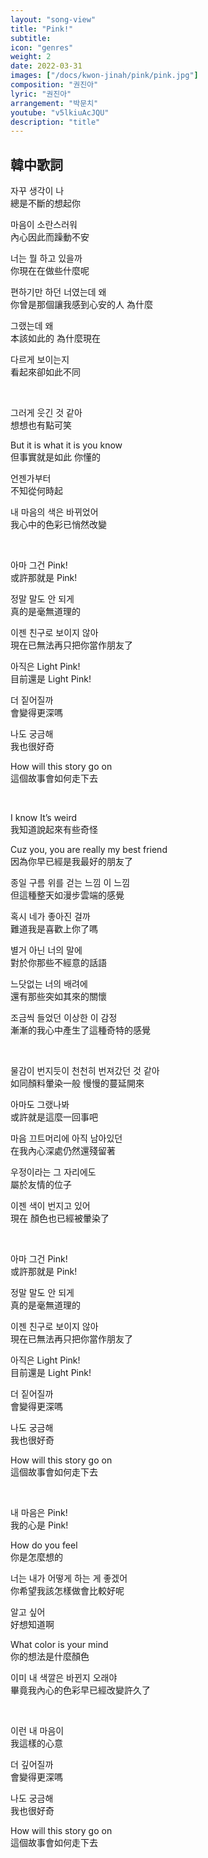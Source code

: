 ```yaml
---
layout: "song-view"
title: "Pink!"
subtitle:
icon: "genres"
weight: 2
date: 2022-03-31
images: ["/docs/kwon-jinah/pink/pink.jpg"]
composition: "권진아"
lyric: "권진아"
arrangement: "박문치"
youtube: "v5lkiuAcJQU"
description: "title"
---
```


## 韓中歌詞

자꾸 생각이 나  
總是不斷的想起你  

마음이 소란스러워  
內心因此而躁動不安  

너는 뭘 하고 있을까  
你現在在做些什麼呢  

편하기만 하던 너였는데 왜  
你曾是那個讓我感到心安的人 為什麼  

그랬는데 왜  
本該如此的 為什麼現在  

다르게 보이는지  
看起來卻如此不同  

<br>

그러게 웃긴 것 같아  
想想也有點可笑  

But it is what it is you know  
但事實就是如此 你懂的

언젠가부터  
不知從何時起  

내 마음의 색은 바뀌었어  
我心中的色彩已悄然改變  

<br>

아마 그건 Pink!  
或許那就是 Pink!  

정말 말도 안 되게  
真的是毫無道理的  

이젠 친구로 보이지 않아  
現在已無法再只把你當作朋友了  

아직은 Light Pink!  
目前還是 Light Pink!  

더 짙어질까  
會變得更深嗎  

나도 궁금해  
我也很好奇  

How will this story go on  
這個故事會如何走下去  

<br>

I know It’s weird  
我知道說起來有些奇怪  

Cuz you, you are really my best friend  
因為你早已經是我最好的朋友了  

종일 구름 위를 걷는 느낌 이 느낌  
但這種整天如漫步雲端的感覺  

혹시 네가 좋아진 걸까  
難道我是喜歡上你了嗎  

별거 아닌 너의 말에  
對於你那些不經意的話語  

느닷없는 너의 배려에  
還有那些突如其來的關懷  

조금씩 들었던 이상한 이 감정  
漸漸的我心中產生了這種奇特的感覺  

<br>

물감이 번지듯이 천천히 번져갔던 것 같아  
如同顏料暈染一般 慢慢的蔓延開來  

아마도 그랬나봐  
或許就是這麼一回事吧  

마음 끄트머리에 아직 남아있던  
在我內心深處仍然還殘留著  

우정이라는 그 자리에도  
屬於友情的位子  

이젠 색이 번지고 있어  
現在 顏色也已經被暈染了  

<br>

아마 그건 Pink!  
或許那就是 Pink!  

정말 말도 안 되게  
真的是毫無道理的  

이젠 친구로 보이지 않아  
現在已無法再只把你當作朋友了  

아직은 Light Pink!  
目前還是 Light Pink!  

더 짙어질까  
會變得更深嗎  

나도 궁금해  
我也很好奇  

How will this story go on  
這個故事會如何走下去  

<br>

내 마음은 Pink!  
我的心是 Pink!  

How do you feel  
你是怎麼想的  

너는 내가 어떻게 하는 게 좋겠어  
你希望我該怎樣做會比較好呢  

알고 싶어  
好想知道啊  

What color is your mind  
你的想法是什麼顏色  

이미 내 색깔은 바뀐지 오래야  
畢竟我內心的色彩早已經改變許久了  

<br>

이런 내 마음이  
我這樣的心意  

더 깊어질까  
會變得更深嗎  

나도 궁금해  
我也很好奇  

How will this story go on  
這個故事會如何走下去  
